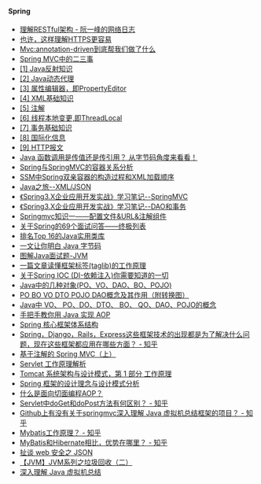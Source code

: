 #### Spring
- [理解RESTful架构 - 阮一峰的网络日志](http://www.ruanyifeng.com/blog/2011/09/restful.html)
- [也许，这样理解HTTPS更容易](https://showme.codes/2017-02-20/understand-https/)
- [Mvc:annotation-driven到底帮我们做了什么](http://shenzhang.github.io/blog/2014/08/28/what-does-mvc-annotation-driven-do)
- [Spring MVC中的二三事](http://shenzhang.github.io/blog/2014/09/19/spring-mvc-qa)
- [[1] Java反射知识](http://www.iteye.com/topic/1123081)
- [[2] Java动态代理](http://www.iteye.com/topic/1123293)
- [[3] 属性编辑器，即PropertyEditor](http://www.iteye.com/topic/1123628)
- [[4] XML基础知识](http://www.iteye.com/topic/1123630)
- [[5] 注解](http://www.iteye.com/topic/1123823)
- [[6] 线程本地变更,即ThreadLocal](http://www.iteye.com/topic/1123824)
- [[7] 事务基础知识](http://www.iteye.com/topic/1124043)
- [[8] 国际化信息](http://www.iteye.com/topic/1124044)
- [[9] HTTP报文](http://www.iteye.com/topic/1124408)
- [Java 函数调用是传值还是传引用？ 从字节码角度来看看！](https://my.oschina.net/kailuncen/blog/915043)
- [Spring与SpringMVC的容器关系分析](http://www.imooc.com/article/6331)
- [SSM中Spring双亲容器的构造过程和XML加载顺序](http://blog.csdn.net/mengdonghui123456/article/details/70961304)
- [Java之旅--XML/JSON](https://www.kancloud.cn/digest/java-travel/159433)
- [《Spring3.X企业应用开发实战》学习笔记--SpringMVC](https://www.kancloud.cn/digest/java-travel/159426)
- [《Spring3.X企业应用开发实战》学习笔记--DAO和事务](https://www.kancloud.cn/digest/java-travel/159425)
- [Springmvc知识一——配置文件&URL&注解组件](http://www.szeju.com/index.php/other/00237162.html)
- [关于Spring的69个面试问答——终极列表](http://www.importnew.com/11657.html)
- [排名Top 16的Java实用类库](http://www.importnew.com/21928.html)
- [一文让你明白 Java 字节码](www.jianshu.com/p/252f381a6bc4)
- [图解Java面试题-JVM](http://www.jianshu.com/p/7bf7df165c98)
- [一篇文章读懂框架标签(taglib)的工作原理](http://www.jianshu.com/p/5e6b502b925d)
- [关于Spring IOC (DI-依赖注入)你需要知道的一切](http://blog.csdn.net/javazejian/article/details/54561302)
- [Java中的几种对象(PO、VO、DAO、BO、POJO)](http://www.jianshu.com/p/88de1c5fc49e)
- [PO BO VO DTO POJO DAO概念及其作用（附转换图）](http://www.blogjava.net/vip01/archive/2007/01/08/92430.html)
- [Java中 VO、 PO、DO、DTO、 BO、 QO、DAO、POJO的概念](http://www.hollischuang.com/archives/553)
- [手把手教你用 Java 实现 AOP](www.importnew.com/15420.html)
- [Spring 核心框架体系结构](www.cnblogs.com/ywlaker/p/6136625.html)
- [Spring，Django，Rails，Express这些框架技术的出现都是为了解决什么问题，现在这些框架都应用在哪些方面？ - 知乎](https://www.zhihu.com/question/25654738)
- [基于注解的 Spring MVC（上）](www.cnblogs.com/xrq730/p/5342650.html)
- [Servlet 工作原理解析](https://www.ibm.com/developerworks/cn/java/j-lo-servlet/index.html)
- [Tomcat 系统架构与设计模式，第 1 部分 工作原理](https://www.ibm.com/developerworks/cn/java/j-lo-tomcat1/index.html)
- [Spring 框架的设计理念与设计模式分析](https://www.ibm.com/developerworks/cn/java/j-lo-spring-principle/index.html)
- [什么是面向切面编程AOP？](https://www.zhihu.com/question/24863332)
- [Servlet中doGet和doPost方法有何区别？ - 知乎](https://www.zhihu.com/question/20144588)
- [Github上有没有关于springmvc深入理解 Java 虚拟机总结框架的项目？ - 知乎](https://www.zhihu.com/question/35067042)
- [Mybatis工作原理？ - 知乎](https://www.zhihu.com/question/25007334)
- [MyBatis和Hibernate相比，优势在哪里？ - 知乎](https://www.zhihu.com/question/21104468)
- [扯谈 web 安全之 JSON](blog.csdn.net/hengyunabc/article/details/26305203)
- [【JVM】JVM系列之垃圾回收（二）](http://www.cnblogs.com/leesf456/p/5218594.html)
- [深入理解 Java 虚拟机总结](https://www.diycode.cc/topics/597)